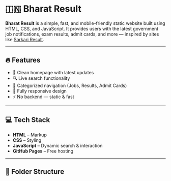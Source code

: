 # 🇮🇳 Bharat Result

**Bharat Result** is a simple, fast, and mobile-friendly static website built using HTML, CSS, and JavaScript. It provides users with the latest government job notifications, exam results, admit cards, and more — inspired by sites like [Sarkari Result](https://www.sarkariresult.com).

---

## 🔥 Features

- 📰 Clean homepage with latest updates
- 🔍 Live search functionality
- 🎯 Categorized navigation (Jobs, Results, Admit Cards)
- 📱 Fully responsive design
- ⚡️ No backend — static & fast

---

## 💻 Tech Stack

- **HTML** – Markup
- **CSS** – Styling
- **JavaScript** – Dynamic search & interaction
- **GitHub Pages** – Free hosting

---

## 📂 Folder Structure

